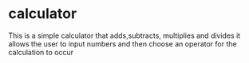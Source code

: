 # calculator
This is a simple calculator that adds,subtracts, multiplies and divides
it allows the user to input numbers and then choose an operator for the calculation to occur
